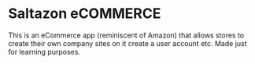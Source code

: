 # Saltazon eCOMMERCE

  This is an eCommerce app (reminiscent of Amazon) that allows stores to create their own company sites on it create a user account etc. Made just for learning purposes.
